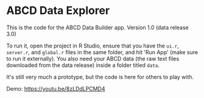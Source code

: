 # ABCD Data Explorer
This is the code for the ABCD Data Builder app. Version 1.0 (data release 3.0)

To run it, open the project in R Studio, ensure that you have the `ui.r`, `server.r`, and `global.r` files in the same folder, and hit 'Run App' (make sure to run it externally). You also need your ABCD data (the raw text files downloaded from the data release) inside a folder titled `data`.

It's still very much a prototype, but the code is here for others to play with.

Demo: https://youtu.be/8zLDdLPCMD4
